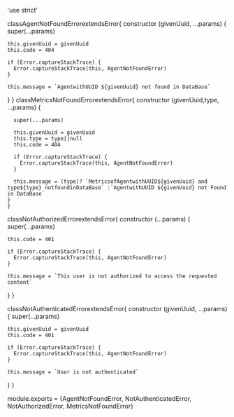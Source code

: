 'use strict'

classAgentNotFoundErrorextendsError{
  constructor (givenUuid, ...params) {
    super(...params)

    this.givenUuid = givenUuid
    this.code = 404

    if (Error.captureStackTrace) {
      Error.captureStackTrace(this, AgentNotFoundError)
    }

    this.message = `AgentwithUUID ${givenUuid} not found in DataBase`
  }
  }
  classMetricsNotFoundErrorextendsError{
    constructor (givenUuid,type, ...params) {

      super(...params)
  
      this.givenUuid = givenUuid
      this.type = type||null
      this.code = 404
  
      if (Error.captureStackTrace) {
        Error.captureStackTrace(this, AgentNotFoundError)
      }

      this.message = (type)? `MetricsofAgentwithUUID${givenUuid} and type${type} notfoundinDataBase` :`AgentwithUUID ${givenUuid} not Found in DataBase`
    }
    }
classNotAuthorizedErrorextendsError{
  constructor (...params) {
   super(...params)

    this.code = 401
    
    if (Error.captureStackTrace) {
      Error.captureStackTrace(this, AgentNotFoundError)
    }

    this.message = `This user is not authorized to access the requested content`
  }
  }

classNotAuthenticatedErrorextendsError{
  constructor (givenUuid, ...params) {
    super(...params)

    this.givenUuid = givenUuid
    this.code = 401

    if (Error.captureStackTrace) {
      Error.captureStackTrace(this, AgentNotFoundError)
    }

    this.message = `User is not authenticated`
  }
  }

module.exports = {AgentNotFoundError, NotAuthenticatedError, NotAuthorizedError, MetricsNotFoundError}